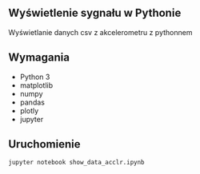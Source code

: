 ## Wyświetlenie sygnału w Pythonie

Wyświetlanie danych csv z akcelerometru z pythonnem

## Wymagania
* Python 3
* matplotlib
* numpy
* pandas
* plotly
* jupyter

## Uruchomienie
`jupyter notebook show_data_acclr.ipynb`